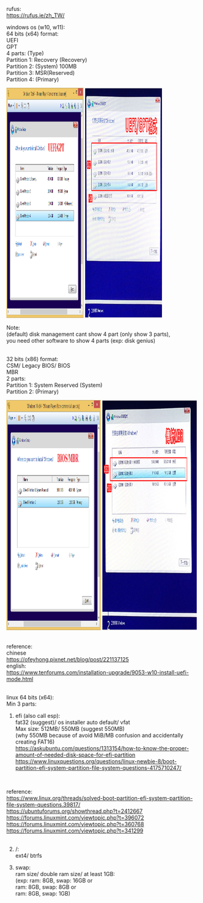 rufus:  
https://rufus.ie/zh_TW/

windows os (w10, w11):  
64 bits (x64) format:  
UEFI  
GPT  
4 parts: (Type)  
Partition 1: Recovery (Recovery)  
Partition 2: (System) 100MB  
Partition 3: MSR(Reserved)  
Partition 4: (Primary)
<div justify-content='space-between' >
<img src="https://github.com/kitleong97/software/blob/main/os/rufus/Windows%2010%20UEFI-GPT.png" width="40%" height="600px" alt="english uefi 64 bit" >
<img src="https://github.com/kitleong97/software/blob/main/os/rufus/1517043977-688010571.jpg" width="40%" height="600px" alt="chinese uefi 64 bit"  >  
</div>

Note:  
(default) disk management cant show 4 part (only show 3 parts),  
you need other software to show 4 parts (exp: disk genius)  
<br>


32 bits (x86) format:  
CSM/ Legacy BIOS/ BIOS  
MBR  
2 parts:  
Partition 1: System Reserved (System)  
Partition 2: (Primary)  
<div >
<img src="https://github.com/kitleong97/software/blob/main/os/rufus/Windows%2010%20BIOS-MBR.png" width="49%" height="600px" alt="english mbr 32 bit" >
<img src="https://github.com/kitleong97/software/blob/main/os/rufus/1517044875-722234276.jpg" width="49%" height="600px" alt="chinese mbr 32 bits"  >  
</div>
<br>

reference:  
chinese  
https://ofeyhong.pixnet.net/blog/post/221137125
<br>
english:  
https://www.tenforums.com/installation-upgrade/9053-w10-install-uefi-mode.html  
<br>

linux 64 bits (x64):  
Min 3 parts:  
1) efi (also call esp):  
fat32 (suggest)/ os installer auto default/ vfat  
Max size: 512MB/ 550MB (suggest 550MB)  
(why 550MB because of avoid MiB/MB confusion and accidentally creating FAT16)  
https://askubuntu.com/questions/1313154/how-to-know-the-proper-amount-of-needed-disk-space-for-efi-partition  
https://www.linuxquestions.org/questions/linux-newbie-8/boot-partition-efi-system-partition-file-system-questions-4175710247/
<br>


reference:  
https://www.linux.org/threads/solved-boot-partition-efi-system-partition-file-system-questions.39817/
<br>
https://ubuntuforums.org/showthread.php?t=2412667
<br>
https://forums.linuxmint.com/viewtopic.php?t=396072
<br>
https://forums.linuxmint.com/viewtopic.php?t=360768
<br>
https://forums.linuxmint.com/viewtopic.php?t=341299  
<br>

2) /:  
ext4/ btrfs

4) swap:  
ram size/ double ram size/ at least 1GB:  
(exp: ram: 8GB, swap: 16GB or  
ram: 8GB, swap: 8GB or  
ram: 8GB, swap: 1GB)  




